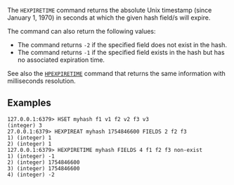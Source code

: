 The `HEXPIRETIME` command returns the absolute Unix timestamp (since January 1, 1970) in seconds at which the given hash field/s will expire.

The command can also return the following values:

* The command returns `-2` if the specified field does not exist in the hash.
* The command returns `-1` if the specified field exists in the hash but has no associated expiration time.

See also the [`HPEXPIRETIME`](hpexpiretime.md) command that returns the same information with milliseconds resolution.

## Examples

```
127.0.0.1:6379> HSET myhash f1 v1 f2 v2 f3 v3
(integer) 3
27.0.0.1:6379> HEXPIREAT myhash 1754846600 FIELDS 2 f2 f3
1) (integer) 1
2) (integer) 1
127.0.0.1:6379> HEXPIRETIME myhash FIELDS 4 f1 f2 f3 non-exist
1) (integer) -1
2) (integer) 1754846600
3) (integer) 1754846600
4) (integer) -2
```
